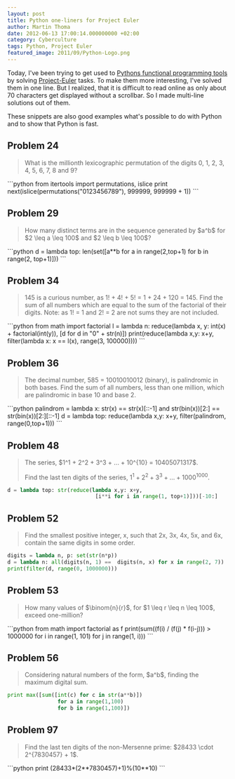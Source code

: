 ```yaml
---
layout: post
title: Python one-liners for Project Euler
author: Martin Thoma
date: 2012-06-13 17:00:14.000000000 +02:00
category: Cyberculture
tags: Python, Project Euler
featured_image: 2011/09/Python-Logo.png
---
```

Today, I've been trying to get used to <a href="../functional-programming-in-python/" title="Functional Programming in Python">Pythons functional programming tools</a> by solving <a href="http://projecteuler.net/about">Project-Euler</a> tasks. To make them more interesting, I've solved them in one line. But I realized, that it is difficult to read online as only about 70 characters get displayed without a scrollbar. So I made multi-line solutions out of them. 

These snippets are also good examples what's possible to do with Python and to show that Python is fast.

<h2>Problem 24</h2>
<blockquote>What is the millionth lexicographic permutation of the digits 0, 1, 2, 3, 4, 5, 6, 7, 8 and 9?</blockquote>
```python
from itertools import permutations, islice
print next(islice(permutations("0123456789"), 999999, 999999 + 1))
```

<h2>Problem 29</h2>
<blockquote>How many distinct terms are in the sequence generated by $a^b$ for $2 \leq a \leq 100$ and $2 \leq b \leq 100$?</blockquote>
```python
d = lambda top: len(set([a**b for a in range(2,top+1) 
                                      for b in range(2, top+1)]))
```

<h2>Problem 34</h2>
<blockquote>145 is a curious number, as 1! + 4! + 5! = 1 + 24 + 120 = 145.
Find the sum of all numbers which are equal to the sum of the factorial of their digits.
Note: as 1! = 1 and 2! = 2 are not sums they are not included.</blockquote>
```python
from math import factorial
l = lambda n: reduce(lambda x, y: int(x) + factorial(int(y)), 
                     [d for d in "0" + str(n)])
print(reduce(lambda x,y: x+y, 
             filter(lambda x: x == l(x), 
                    range(3, 100000))))
```

<h2>Problem 36</h2>
<blockquote>The decimal number, 585 = 10010010012 (binary), is palindromic in both bases.
Find the sum of all numbers, less than one million, which are palindromic in base 10 and base 2.</blockquote>
```python
palindrom = lambda x: str(x) == str(x)[::-1] and 
                              str(bin(x))[2:] == str(bin(x))[2:][::-1]
d = lambda top: reduce(lambda x,y: x+y, 
                       filter(palindrom, range(0,top+1)))
```

<h2>Problem 48</h2>
<blockquote>The series, $1^1 + 2^2 + 3^3 + ... + 10^{10} = 10405071317$.

Find the last ten digits of the series, $1^1 + 2^2 + 3^3 + ... + 1000^{1000}$.</blockquote>


```python
d = lambda top: str(reduce(lambda x,y: x+y, 
                            [i**i for i in range(1, top+1)]))[-10:]
```

<h2>Problem 52</h2>
<blockquote>Find the smallest positive integer, x, such that 2x, 3x, 4x, 5x, and 6x, contain the same digits in some order.</blockquote>

```python
digits = lambda n, p: set(str(n*p))
d = lambda n: all(digits(n, 1) ==  digits(n, x) for x in range(2, 7))
print(filter(d, range(0, 1000000)))
```

<h2>Problem 53</h2>
<blockquote>How many values of $\binom{n}{r}$, for $1 \leq r \leq n \leq 100$, exceed one-million?</blockquote>
```python
from math import factorial as f
print(sum((f(i) / (f(j) * f(i-j))) > 1000000 for i in range(1, 101) 
		for j in range(1, i)))
```

<h2>Problem 56</h2>
<blockquote>Considering natural numbers of the form, $a^b$, finding the maximum digital sum.</blockquote>

```python
print max([sum([int(c) for c in str(a**b)])
				for a in range(1,100) 
				for b in range(1,100)])
```

<h2>Problem 97</h2>
<blockquote>Find the last ten digits of the non-Mersenne prime: $28433 \cdot 2^{7830457} + 1$.</blockquote>
```python
print (28433*(2**7830457)+1)%(10**10)
```
